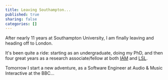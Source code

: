 ```yaml
---
title: Leaving Southampton...
published: true
sharing: false
categories: []
---
```


After nearly 11 years at Southampton University, I am finally leaving and heading off to London.

It's been quite a ride: starting as an undergraduate, doing my PhD, and then four great years as a research associate/fellow at both [IAM](http://www.iam.ecs.soton.ac.uk) and [LSL](http://www.lsl.ecs.soton.ac.uk).

Tomorrow I start a new adventure, as a Software Engineer at Audio & Music Interactive at the BBC...
